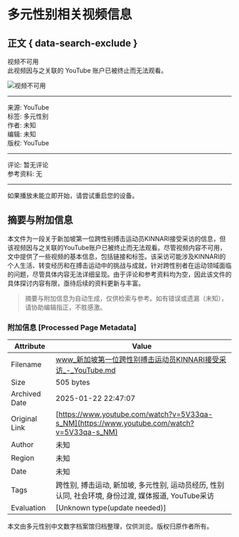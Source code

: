 # 多元性别相关视频信息

## 正文 { data-search-exclude }


视频不可用  
此视频因与之关联的 YouTube 账户已被终止而无法观看。

![视频不可用](https://www.youtube.com/img/desktop/unavailable/unavailable_video.png)

---

来源: YouTube  
标签: 多元性别  
作者: 未知  
编辑: 未知  
版权: YouTube  

---

评论: 暂无评论  
参考资料: 无  

---

如果播放未能立即开始，请尝试重启您的设备。
<!-- tcd_original_link https://www.youtube.com/watch?v=5V33qa-s_NM -->


## 摘要与附加信息

<!-- tcd_abstract -->
本文件为一段关于新加坡第一位跨性别搏击运动员KINNARI接受采访的信息，但该视频因与之关联的YouTube账户已被终止而无法观看。尽管视频内容不可用，文中提供了一些视频的基本信息，包括链接和标签。该采访可能涉及KINNARI的个人生活、转变经历和在搏击运动中的挑战与成就，针对跨性别者在运动领域面临的问题，尽管具体内容无法详细呈现。由于评论和参考资料均为空，因此该文件的具体探讨内容有限，亟待后续的资料更新与丰富。
<!-- tcd_abstract_end -->

> 摘要与附加信息为自动生成，仅供检索与参考。如有错误或遗漏（未知），请协助编辑指正，不胜感激。

### 附加信息 [Processed Page Metadata]

| Attribute       | Value                                  |
|-----------------|----------------------------------------|
| Filename        | www_新加坡第一位跨性别搏击运动员KINNARI接受采访_-_YouTube.md                             |
| Size            | 505 bytes                           |
| Archived Date   | 2025-01-22 22:47:07                             |
| Original Link   | [https://www.youtube.com/watch?v=5V33qa-s_NM](https://www.youtube.com/watch?v=5V33qa-s_NM)                       |
| Author          | 未知                               |
| Region          | 未知                               |
| Date            | 未知                                 |
| Tags            | 跨性别, 搏击运动, 新加坡, 多元性别, 运动员经历, 性别认同, 社会环境, 身份过渡, 媒体报道, YouTube采访                                 |
| Evaluation            | [Unknown type(update needed)]                                 |
<!-- tcd_table_end -->

本文由多元性别中文数字档案馆归档整理，仅供浏览。版权归原作者所有。
